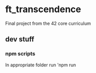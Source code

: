 # ft_transcendence
Final project from the 42 core curriculum

## dev stuff

### npm scripts

In appropriate folder run 'npm run <script>'

#### In back_end
* prisma:dev:deploy - migrates changes to database and prisma structure
* db:dev:rm - removes the database container and its associated volumes
* db:dev:up - starts only the database container
* db:dev:restart - rm, up and deploy
* nest:dev:rm - removes the nestJS container and its associated volumes
* nest:dev:up - starts only the nestJS container
* nest:dev:restart - rm and up
* backend:dev:rm - db:dev:rm and nest:dev:rm
* backend:dev:up - starts nestJS and database containers
* backend:dev:restart - rm and up

## Setup

Copy any template.env file as .env in the same location, and then populate it with appropriate values for the variables, then run docker-compose in the root directory.
Frontend will be available at localhost:3000, backend at localhost:3333.
For database gui client run 'npx prisma studio' in the backend folder, then access it at url seen on the console (you might need to install prisma with npm first).
Run 'npm run prisma:dev:deploy' with the database active after changes to the prisma schema
